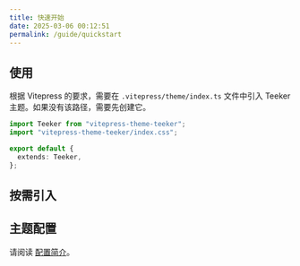 ```yaml
---
title: 快速开始
date: 2025-03-06 00:12:51
permalink: /guide/quickstart
---
```


## 使用

根据 Vitepress 的要求，需要在 `.vitepress/theme/index.ts` 文件中引入 Teeker 主题。如果没有该路径，需要先创建它。

```ts
import Teeker from "vitepress-theme-teeker";
import "vitepress-theme-teeker/index.css";

export default {
  extends: Teeker,
};
```

## 按需引入

## 主题配置

请阅读 [配置简介](/reference/config)。
